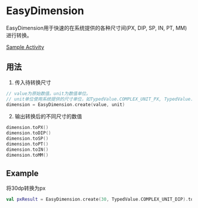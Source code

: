 # EasyDimension

EasyDimension用于快速的在系统提供的各种尺寸间(PX, DIP, SP, IN, PT, MM)进行转换。

[Sample Activity](../app/src/main/java/com/haoge/sample/easyandroid/activities/EasyDimensionActivity.kt)

## 用法

1. 传入待转换尺寸

```kotlin
// value为原始数值。unit为数值单位。
// unit单位使用系统提供的尺寸单位，如TypedValue.COMPLEX_UNIT_PX, TypedValue.COMPLEX_UNIT_DIP
dimension = EasyDimension.create(value, unit)
```

2. 输出转换后的不同尺寸的数值

```kotlin
dimension.toPX()
dimension.toDIP()
dimension.toSP()
dimension.toPT()
dimension.toIN()
dimension.toMM()
```

## Example

将30dp转换为px
```kotlin
val pxResult = EasyDimension.create(30, TypedValue.COMPLEX_UNIT_DIP).toPX()
```
